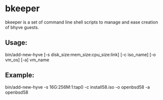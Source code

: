 # bkeeper
bkeeper is a set of command line shell scripts to manage and ease creation of bhyve guests.

## Usage:

bin/add-new-hyve [-s disk_size:mem_size:cpu_size:link] [-c iso_name] [-o vm_os] [-a] vm_name

## Example:

bin/add-new-hyve -s 16G:256M:1:tap0 -c install58.iso -o openbsd58 -a openbsd58

